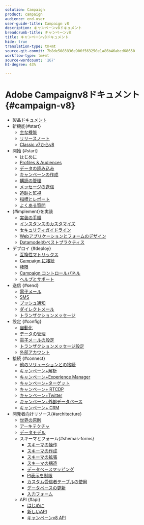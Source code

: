 ```yaml
---
solution: Campaign
product: campaign
audience: end-user
user-guide-title: Campaign v8
description: キャンペーンv8ドキュメント
breadcrumb-title: キャンペーンv8
title: キャンペーンv8ドキュメント
hide: true
translation-type: tm+mt
source-git-commit: 7b8de5083836e906f563250e1a86b46abcd68650
workflow-type: tm+mt
source-wordcount: '167'
ht-degree: 43%

---
```



# Adobe Campaignv8ドキュメント{#campaign-v8}

+ [製品ドキュメント](campaign-home.md)
+ 新機能{#start}
   + [主な機能](start/whats-new.md)
   + [リリースノート](start/release-notes.md)
   + [Classic v7からv8](start/capability-matrix.md)
+ 開始 {#start}
   + [はじめに](start/get-started.md)
   + [Profiles &amp; Audiences](start/audiences.md)
   + [データの読み込み](start/import.md)
   + [キャンペーンの作成](start/campaigns.md)
   + [購読の管理](start/subscriptions.md)
   + [メッセージの送信](start/create-message.md)
   + [追跡と監視](start/tracking.md)
   + [指標とレポート](start/reporting.md)
   + [よくある質問](start/campaign-faq.md)
+ {#implement}を実装
   + [実装の手順](start/implement.md)
   + [インスタンスのカスタマイズ](dev/customize.md)
   + [セキュリティガイドライン](config/security.md)
   + [Webアプリケーションとフォームのデザイン](dev/webapps.md)
   + [Datamodelのベストプラクティス](dev/datamodel-best-practices.md)
+ デプロイ {#deploy}
   + [互換性マトリックス](start/compatibility-matrix.md)
   + [Campaign に接続](start/connect.md)
   + [権限](start/permissions.md)
   + [Campaign コントロールパネル](config/self-service.md)
   + [ヘルプとサポート](start/support.md)
+ 送信 {#send}
   + [電子メール](send/email.md)
   + [SMS](send/sms.md)
   + [プッシュ通知](send/push.md)
   + [ダイレクトメール](send/direct-mail.md)
   + [トランザクションメッセージ](send/transactional.md)
+ 設定 {#config}
   + [自動化](config/workflows.md)
   + [データの管理](config/replication.md)
   + [電子メールの設定](config/email-settings.md)
   + [トランザクションメッセージ設定](config/transactional-msg-settings.md)
   + [外部アカウント](config/external-accounts.md)
+ 接続 {#connect}
   + [他のソリューションとの接続](connect/integration.md)
   + [キャンペーン+解析](connect/ac-aa.md)
   + [キャンペーン+Experience Manager](connect/ac-aem.md)
   + [キャンペーン+ターゲット](connect/ac-at.md)
   + [キャンペーン+ RTCDP](connect/ac-rtcdp.md)
   + [キャンペーン+Twitter](connect/ac-tw.md)
   + [キャンペーン+外部データベース](connect/fda.md)
   + [キャンペーン+ CRM](connect/crm.md)
+ 開発者向けリソース{#architecture}
   + [世界の原則](dev/general-architecture.md)
   + [アーキテクチャ](dev/architecture.md)
   + [データモデル](dev/datamodel.md)
   + スキーマとフォーム{#shemas-forms}
      + [スキーマの操作](dev/schemas.md)
      + [スキーマの作成](dev/create-schema.md)
      + [スキーマの拡張](dev/extend-schema.md)
      + [スキーマの構造](dev/schema-structure.md)
      + [データベースマッピング](dev/database-mapping.md)
      + [PI表示を制限](dev/restrict-pi-view.md)
      + [カスタム受信者テーブルの使用](dev/custom-recipient.md)
      + [データベースの更新](dev/update-database-structure.md)
      + [入力フォーム](dev/forms.md)
   + API {#api}
      + [はじめに](dev/api.md)
      + [新しいAPI](dev/new-apis.md)
      + [キャンペーンv8 API](https://docs.adobe.com/content/help/en/campaign-classic/technicalresources/api/index.html)


